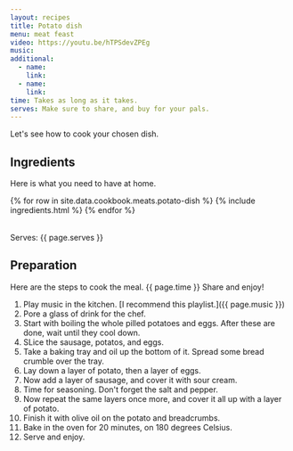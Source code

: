 ```yaml
---
layout: recipes
title: Potato dish
menu: meat feast
video: https://youtu.be/hTPSdevZPEg
music: 
additional:
  - name: 
    link: 
  - name: 
    link: 
time: Takes as long as it takes.
serves: Make sure to share, and buy for your pals.
---
```


Let's see how to cook your chosen dish.

## Ingredients

Here is what you need to have at home.

<table>
  {% for row  in site.data.cookbook.meats.potato-dish %}
{% include ingredients.html %}
  {% endfor %}
</table>

Serves: {{ page.serves }}

## Preparation

Here are the steps to cook the meal. {{ page.time }} Share and enjoy!

1. Play music in the kitchen. [I recommend this playlist.]({{ page.music }})
2. Pore a glass of drink for the chef.
3. Start with boiling the whole pilled potatoes and eggs. After these are done, wait until they cool down.
4. SLice the sausage, potatos, and eggs.
5. Take a baking tray and oil up the bottom of it. Spread some bread crumble over the tray.
6. Lay down a layer of potato, then a layer of eggs.
7. Now add a layer of sausage, and cover it with sour cream.
8. Time for seasoning. Don't forget the salt and pepper. 
9. Now repeat the same layers once more, and cover it all up with a layer of potato.
10. Finish it with olive oil on the potato and breadcrumbs.
11. Bake in the oven for 20 minutes, on 180 degrees Celsius.
12. Serve and enjoy.